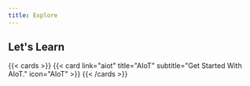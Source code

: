 ```yaml
---
title: Explore
---
```


<!-- <br> -->

<!-- {{< stacksr/stacksr-line >}} -->

<!-- <br> -->

## Let's Learn

{{< cards >}}
  {{< card link="aiot" title="AIoT" subtitle="Get Started With AIoT." icon="AIoT" >}}
{{< /cards >}}


<!-- ![landscape](/images/temp/Ripple@1x-1.0s-200px-200px.svg)
<div class=" sr-text-center sr-text-2xl ">
Work In Progress
</div> -->

